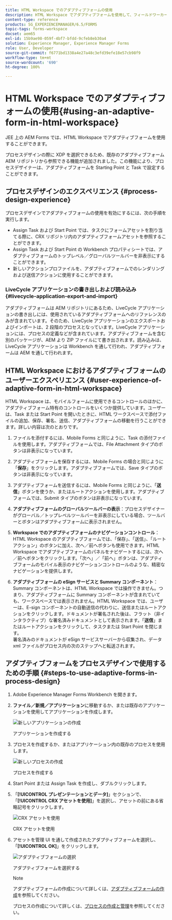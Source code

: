 ```yaml
---
title: HTML Workspace でのアダプティブフォームの使用
description: HTML Workspace でアダプティブフォームを使用して、フィールドワーカーがデバイスでフォームにアクセスできるようにする方法について説明します。
content-type: reference
products: SG_EXPERIENCEMANAGER/6.5/FORMS
topic-tags: forms-workspace
docset: aem65
exl-id: 15b9ae98-059f-4bf7-bfdd-9cfeb8eb30a4
solution: Experience Manager, Experience Manager Forms
role: User, Developer
source-git-commit: f6771bd1338a4e27a48c3efd39efe18e57cb98f9
workflow-type: tm+mt
source-wordcount: '690'
ht-degree: 100%

---
```


# HTML Workspace でのアダプティブフォームの使用{#using-an-adaptive-form-in-html-workspace}

JEE 上の AEM Forms では、HTML Workspace でアダプティブフォームを使用することができます。

プロセスデザインの際に XDP を選択できるため、既存のアダプティブフォーム AEM リポジトリから参照できる機能が追加されました。この機能により、プロセスデザイナーは、アダプティブフォームを Starting Point と Task で設定することができます。

## プロセスデザインのエクスペリエンス {#process-design-experience}

プロセスデザインでアダプティブフォームの使用を有効にするには、次の手順を実行します。

* Assign Task および Start Point では、タスクにフォームアセットを割り当てる際に、CRX リポジトリ内のアダプティブフォームアセットを参照することができます。
* Assign Task および Start Point の Workbench プロパティシートでは、アダプティブフォームのトップレベル／グローバルツールバーを非表示にすることができます。
* 新しいアクションプロファイルを、アダプティブフォームでのレンダリングおよび送信アクションに使用することができます。

### LiveCycle アプリケーションの書き出しおよび読み込み {#livecycle-application-export-and-import}

アダプティブフォームは AEM リポジトリにあるため、LiveCycle アプリケーションの書き出しには、使用されているアダプティブフォームへのリファレンスのみが含まれています。そのため、LiveCycle アプリケーションのエクスポートおよびインポートは、2 段階のプロセスとなっています。LiveCycle アプリケーションには、プロセスの定義などが含まれています。アダプティブフォームを含む別のパッケージが、AEM より ZIP ファイルにて書き出されます。読み込みは、LiveCycle アプリケーションは Workbench を通して行われ、アダプティブフォームは AEM を通して行われます。

## HTML Workspace におけるアダプティブフォームのユーザーエクスペリエンス {#user-experience-of-adaptive-form-in-html-workspace}

HTML Workspace は、モバイルフォームに使用できるコントロールのほかに、アダプティブフォーム特有のコントロールをいくつか提供しています。ユーザーは、Task または Start Point を開いたときに、HTML ワークスペースで添付ファイルの追加、保存、署名、送信、アダプティブフォームの移動を行うことができます。詳しい内容は次のとおりです。

1. ファイルを添付するには、Mobile Forms と同じように、Task の添付ファイルを使用します。アダプティブフォームでは、File Attachment タイプのボタンは非表示になっています。

1. アダプティブフォームを保存するには、Mobile Forms の場合と同じように「**保存**」をクリックします。アダプティブフォームでは、Save タイプのボタンは非表示になっています。

1. アダプティブフォームを送信するには、Mobile Forms と同じように、「**送信**」ボタンを使うか、またはルートアクションを使用します。アダプティブフォームでは、Submit タイプのボタンは非表示になっています。

1. **アダプティブフォームのグローバルツールバーの表示**：プロセスデザイナーがグローバル／トップレベルツールバーを非表示にしている場合、ツールバーとボタンはアダプティブフォームに表示されません。

1. **Workspace でのアダプティブフォームのナビゲーションコントロール**：HTML Workspace のアダプティブフォームでは、「保存」、「送信」、「ルートアクション」のボタンに加え、次へ／前へボタンも使用できます。HTML Workspace でアダプティブフォームのパネルをナビゲートするには、次へ／前へボタンをクリックします。「次へ」／「前へ」ボタンは、アダプティブフォームのモバイル表示のナビゲーションコントロールのような、精密なナビゲーションを提供します。

1. **アダプティブフォームの eSign サービスと Summary コンポーネント**：Summary コンポーネントは、HTML Workspace では操作できません。つまり、アダプティブフォームに Summary コンポーネントが含まれていても、ワークスペースでは表示されません。HTML Workspace では、ユーザーは、E-sign コンポーネントの自動送信の代わりに、送信またはルートアクションをクリックします。ドキュメントが署名された後は、フラット（非インタラクティブ）な署名済みドキュメントとして表示されます。「**送信**」またはルートアクションをクリックして、タスクまたは Start Point を閉じます。\
   署名済みのドキュメントが eSign サービスサーバーから収集され、データ xml ファイルがプロセス内の次のステップへと転送されます。

## アダプティブフォームをプロセスデザインで使用するための手順 {#steps-to-use-adaptive-forms-in-process-design}

1. Adobe Experience Manager Forms Workbench を開きます。

1. **ファイル／新規／アプリケーション**&#x200B;に移動するか、または既存のアプリケーションを使用してアプリケーションを作成します。

   ![新しいアプリケーションの作成](assets/create_new_appl.png)

   アプリケーションを作成する

1. プロセスを作成するか、またはアプリケーション内の既存のプロセスを使用します。

   ![新しいプロセスの作成](assets/create_new_process.png)

   プロセスを作成する

1. Start Point または Assign Task を作成し、ダブルクリックします。
1. 「**[!UICONTROL プレゼンテーションとデータ]**」セクションで、「**[!UICONTROL CRX アセットを使用]**」を選択し、アセットの前にある省略記号をクリックします。

   ![CRX アセットを使用](assets/use_crx_asset.png)

   CRX アセットを使用

1. アセットを管理 UI を通して作成されたアダプティブフォームを選択し、「**[!UICONTROL OK]**」をクリックします。

   ![アダプティブフォームの選択](assets/selecting_form.png)

   アダプティブフォームを選択する

   >[!NOTE]
   >
   >アダプティブフォームの作成について詳しくは、[アダプティブフォームの作成](../../forms/using/creating-adaptive-form.md)を参照してください。
   >
   >
   >プロセスの作成について詳しくは、[プロセスの作成と管理](https://help.adobe.com/ja_JP/AEMForms/6.1/WorkbenchHelp/WS92d06802c76abadb-1cc35bda128261a20dd-7ff7.2.html)を参照してください。
